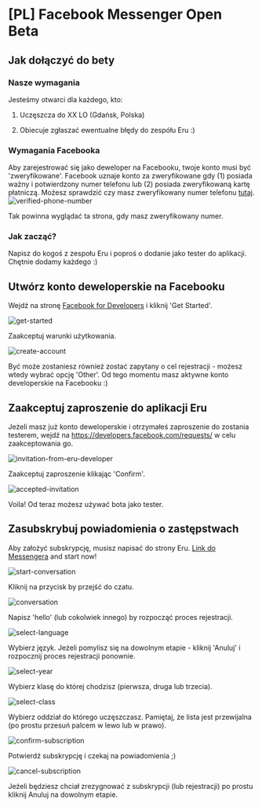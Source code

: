 ﻿# [PL] Facebook Messenger Open Beta

## Jak dołączyć do bety

### Nasze wymagania

Jesteśmy otwarci dla każdego, kto: 

1. Uczęszcza do XX LO (Gdańsk, Polska)

2. Obiecuje zgłaszać ewentualne błędy do zespółu Eru :)

### Wymagania Facebooka

Aby zarejestrować się jako deweloper na Facebooku, twoje konto musi być 'zweryfikowane'. Facebook uznaje konto za zweryfikowane gdy (1) posiada ważny i potwierdzony numer telefonu lub (2) posiada zweryfikowaną kartę płatniczą. Możesz sprawdzić czy masz zweryfikowany numer telefonu [tutaj](https://www.facebook.com/settings?tab=mobile).
![verified-phone-number](images/facebook-messenger/developer/verified-phone-number.png)

Tak powinna wyglądać ta strona, gdy masz zweryfikowany numer. 

### Jak zacząć? 

Napisz do kogoś z zespołu Eru i poproś o dodanie jako tester do aplikacji. Chętnie dodamy każdego :)

## Utwórz konto deweloperskie na Facebooku

Wejdź na stronę [Facebook for Developers](https://developers.facebook.com/) i kliknij 'Get Started'.

![get-started](images/facebook-messenger/developer/get-started.png)

Zaakceptuj warunki użytkowania. 

![create-account](images/facebook-messenger/developer/welcome-to-facebook-developers.png)

Być może zostaniesz również zostać zapytany o cel rejestracji - możesz wtedy wybrać opcję 'Other'. Od tego momentu masz aktywne konto developerskie na Facebooku :)

## Zaakceptuj zaproszenie do aplikacji Eru

Jeżeli masz już konto deweloperskie i otrzymałeś zaproszenie do zostania testerem, wejdź na https://developers.facebook.com/requests/ w celu zaakceptowania go.

![invitation-from-eru-developer](images/facebook-messenger/developer/request-from-eru.png)

Zaakceptuj zaproszenie klikając 'Confirm'.

![accepted-invitation](images/facebook-messenger/developer/accepted-request.png)

Voila! Od teraz możesz używać bota jako tester. 

## Zasubskrybuj powiadomienia o zastępstwach

Aby założyć subskrypcję, musisz napisać do strony Eru. [Link do Messengera](https://m.me/105566531290178) and start now!

![start-conversation](images/facebook-messenger/conversation/start-conversation.png)

Kliknij na przycisk by przejść do czatu. 

![conversation](images/facebook-messenger/conversation/conversation.png)

Napisz 'hello' (lub cokolwiek innego) by rozpocząć proces rejestracji. 

![select-language](images/facebook-messenger/conversation/select-language.png)

Wybierz język. Jeżeli pomylisz się na dowolnym etapie - kliknij 'Anuluj' i rozpocznij proces rejestracji ponownie. 

![select-year](images/facebook-messenger/conversation/select-year.png)

Wybierz klasę do której chodzisz (pierwsza, druga lub trzecia). 

![select-class](images/facebook-messenger/conversation/select-class.png)

Wybierz oddział do którego uczęszczasz. Pamiętaj, że lista jest przewijalna (po prostu przesuń palcem w lewo lub w prawo). 

![confirm-subscription](images/facebook-messenger/conversation/confirm-subscription.png)

Potwierdź subskrypcję i czekaj na powiadomienia ;)

![cancel-subscription](images/facebook-messenger/conversation/cancel-subscription.png)

Jeżeli będziesz chciał zrezygnować z subskrypcji (lub rejestracji) po prostu kliknij Anuluj na dowolnym etapie. 